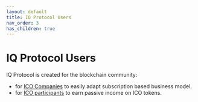 ```yaml
---
layout: default
title: IQ Protocol Users
nav_order: 3
has_children: true
---
```


<!--

Page meta
- Goal: TL;DR: Whom IQ Protocol is for.
- Status: Draft.

-->

IQ Protocol Users
================================================================================

IQ Protocol is created for the blockchain community:
- for [ICO Companies](users/companies.md) to easily adapt subscription based business model.
- for [ICO participants](users/ico_participants.md) to earn passive income on ICO tokens.
